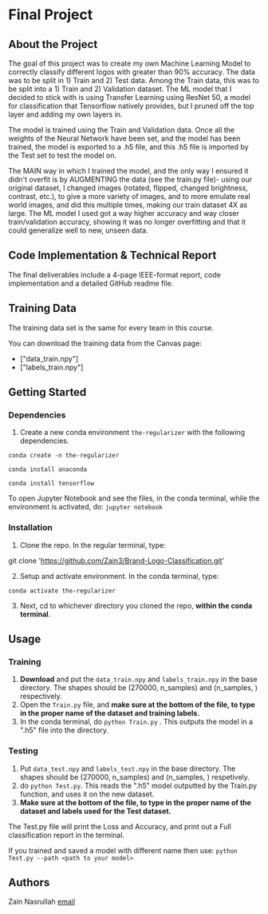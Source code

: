 
# Final Project


## About the Project

The goal of this project was to create my own Machine Learning Model to correctly classify different logos with greater than 90% accuracy. The data was to be split in 1) Train and 2) Test data. Among the Train data, this was to be split into a 1) Train and 2) Validation dataset. The ML model that I decided to stick with is using Transfer Learning using ResNet 50, a model for classification that Tensorflow natively provides, but I pruned off the top layer and adding my own layers in.

The model is trained using the Train and Validation data. Once all the weights of the Neural Network have been set, and the model has been trained, the model is exported to a .h5 file, and this .h5 file is imported by the Test set to test the model on.

The MAIN way in which I trained the model, and the only way I ensured it didn't overfit is by AUGMENTING the data (see the train.py file)- using our original dataset, I changed images (rotated, flipped, changed brightness, contrast, etc.), to give a more variety of images, and to more emulate real world images, and did this multiple times, making our train dataset 4X as large. The ML model I used got a way higher accuracy and way closer train/validation accuracy, showing it was no longer overfitting and that it could generalize well to new, unseen data.

## Code Implementation & Technical Report

The final deliverables include a 4-page IEEE-format report, code implementation and a detailed GitHub readme file.

## Training Data

The training data set is the same for every team in this course.

You can download the training data from the Canvas page:

* ["data_train.npy"]
* ["labels_train.npy"]


## Getting Started

### Dependencies

1. Create a new conda environment `the-regularizer` with the following dependencies.

`conda create -n the-regularizer`

`conda install anaconda`

`conda install tensorflow`

To open Jupyter Notebook and see the files, in the conda terminal, while the environment is activated, do:
`jupyter notebook`

### Installation

1. Clone the repo. In the regular terminal, type:

git clone 'https://github.com/Zain3/Brand-Logo-Classification.git'

2. Setup and activate environment. In the conda terminal, type:

`conda activate the-regularizer`

3. Next, cd to whichever directory you cloned the repo, **within the conda terminal**.

## Usage

### Training
1. **Download** and put the `data_train.npy` and `labels_train.npy` in the base directory. The shapes should be (270000, n_samples) and (n_samples, ) respectively. 
2. Open the `Train.py` file, and **make sure at the bottom of the file, to type in the proper name of the dataset and training labels.**
3. In the conda terminal, do `python Train.py` . This outputs the model in a ".h5" file into the directory.


### Testing
1. Put `data_test.npy` and `labels_test.npy` in the base directory. The shapes should be (270000, n_samples) and (n_samples, ) respetively. 
2. do `python Test.py`. This reads the ".h5" model outputted by the Train.py function, and uses it on the new dataset.
3. **Make sure at the bottom of the file, to type in the proper name of the dataset and labels used for the Test dataset.**

The Test.py file will print the Loss and Accuracy, and print out a Full classification report in the terminal.

If you trained and saved a model with different name then use: `python Test.py --path <path to your model>`


## Authors
  Zain Nasrullah [email](z.nasrullah@ufl.edu)

